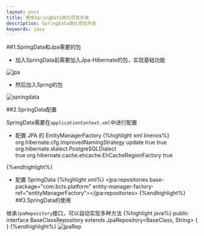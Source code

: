 ```yaml
---
layout: post
title: 使用SpringData简化项目开发
description: SpringData简化项目开发
keywords: java
---
```


##1.SpringData和Jpa需要的包

* 加入SpringData前需要加入Jpa-Hibernate的包，实现基础功能

![jpa](../../../static/images/jpa.png)

* 然后加入Sprng的包

![springdata](../../../static/images/springdata.png)

##2.SpringData配置

SpringData需要在`applicationContext.xml`中进行配置

*  配置 JPA 的 EntityManagerFactory
{%highlight xml linenos%}
        <bean id="entityManagerFactory"
		class="org.springframework.orm.jpa.LocalContainerEntityManagerFactoryBean">
		<property name="dataSource" ref="dataSource"></property>
		<property name="jpaVendorAdapter">
			<bean class="org.springframework.orm.jpa.vendor.HibernateJpaVendorAdapter"></bean>
		</property>	
		<property name="packagesToScan" value="com.bcts.platform"></property>
		<property name="jpaProperties">
			<props>
				<prop key="hibernate.ejb.naming_strategy">org.hibernate.cfg.ImprovedNamingStrategy</prop>
				<prop key="hibernate.hbm2ddl.auto">update</prop>
				<prop key="hibernate.show_sql">true</prop>
				<prop key="hibernate.format_sql">true</prop>
				<prop key="hibernate.dialect">org.hibernate.dialect.PostgreSQLDialect</prop>				
				<prop key="hibernate.cache.use_second_level_cache">true</prop>
				<prop key="hibernate.cache.region.factory_class">org.hibernate.cache.ehcache.EhCacheRegionFactory</prop>
				<prop key="hibernate.cache.use_query_cache">true</prop>
			</props>
		</property>
		<property name="sharedCacheMode" value="ENABLE_SELECTIVE"></property>
    	</bean>
	
{%endhighlight%}
* 配置 SpringData
{%highlight xml%}
        <jpa:repositories base-package="com.bcts.platform"
		entity-manager-factory-ref="entityManagerFactory"></jpa:repositories>
{%endhighlight%}
##3.SpringData的使用

继承`JpaRepository`接口，可以自动实现多种方法
{%highlight java%}
    public interface BaseClassRepository extends JpaRepository<BaseClass, String> {
    }
{%endhighlight%}
![jpaRep](../../../static/images/jpaRep.png)
